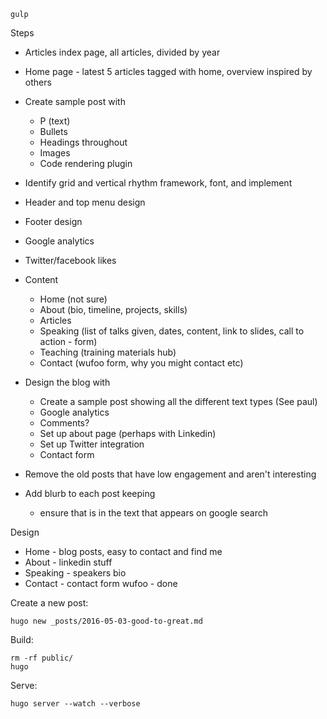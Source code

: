     gulp

Steps

* Articles index page, all articles, divided by year
* Home page - latest 5 articles tagged with home, overview inspired by others

* Create sample post with
  - P (text)
  - Bullets
  - Headings throughout
  - Images
  - Code rendering plugin
* Identify grid and vertical rhythm framework, font, and implement
* Header and top menu design
* Footer design
* Google analytics
* Twitter/facebook likes

- Content
  - Home (not sure)
  - About (bio, timeline, projects, skills)
  - Articles
  - Speaking (list of talks given, dates, content, link to slides, call to action - form)
  - Teaching (training materials hub)
  - Contact (wufoo form, why you might contact etc)

- Design the blog with
  - Create a sample post showing all the different text types (See paul)
  - Google analytics
  - Comments?
  - Set up about page (perhaps with Linkedin)
  - Set up Twitter integration
  - Contact form
- Remove the old posts that have low engagement and aren't interesting
- Add blurb to each post keeping
  - ensure that is in the text that appears on google search

Design

* Home - blog posts, easy to contact and find me
* About - linkedin stuff
* Speaking - speakers bio
* Contact - contact form wufoo - done

Create a new post:

    hugo new _posts/2016-05-03-good-to-great.md

Build:

    rm -rf public/
    hugo

Serve:

    hugo server --watch --verbose

